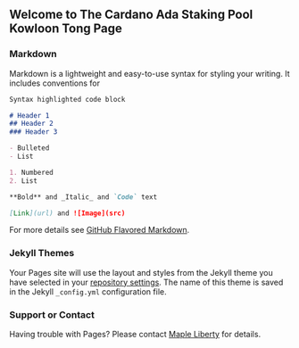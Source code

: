 ## Welcome to The Cardano Ada Staking Pool Kowloon Tong Page



### Markdown

Markdown is a lightweight and easy-to-use syntax for styling your writing. It includes conventions for

```markdown
Syntax highlighted code block

# Header 1
## Header 2
### Header 3

- Bulleted
- List

1. Numbered
2. List

**Bold** and _Italic_ and `Code` text

[Link](url) and ![Image](src)
```

For more details see [GitHub Flavored Markdown](https://guides.github.com/features/mastering-markdown/).

### Jekyll Themes

Your Pages site will use the layout and styles from the Jekyll theme you have selected in your [repository settings](https://github.com/kowloon-central/kowln/settings/pages). The name of this theme is saved in the Jekyll `_config.yml` configuration file.

### Support or Contact

Having trouble with Pages? Please contact <a href="https://telegram.me/patrickwclau">Maple Liberty</a> for details.  
